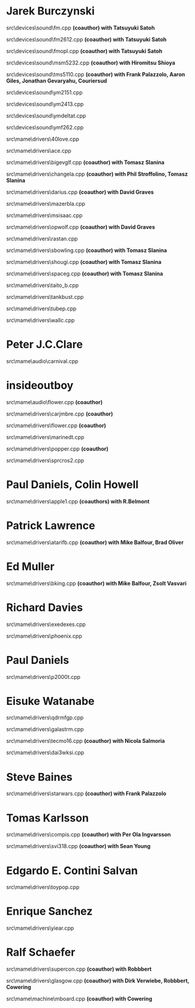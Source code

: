 Jarek Burczynski
================
src\devices\sound\fm.cpp **(coauthor) with Tatsuyuki Satoh**

src\devices\sound\fm2612.cpp **(coauthor) with Tatsuyuki Satoh**

src\devices\sound\fmopl.cpp **(coauthor) with Tatsuyuki Satoh**

src\devices\sound\msm5232.cpp **(coauthor) with Hiromitsu Shioya**

src\devices\sound\tms5110.cpp **(coauthor) with Frank Palazzolo, Aaron Giles, Jonathan Gevaryahu, Couriersud**

src\devices\sound\ym2151.cpp 

src\devices\sound\ym2413.cpp 

src\devices\sound\ymdeltat.cpp 

src\devices\sound\ymf262.cpp 

src\mame\drivers\40love.cpp 

src\mame\drivers\ace.cpp 

src\mame\drivers\bigevglf.cpp **(coauthor) with Tomasz Slanina**

src\mame\drivers\changela.cpp **(coauthor) with Phil Stroffolino, Tomasz Slanina**

src\mame\drivers\darius.cpp **(coauthor) with David Graves**

src\mame\drivers\mazerbla.cpp 

src\mame\drivers\msisaac.cpp 

src\mame\drivers\opwolf.cpp **(coauthor) with David Graves**

src\mame\drivers\rastan.cpp 

src\mame\drivers\sbowling.cpp **(coauthor) with Tomasz Slanina**

src\mame\drivers\shougi.cpp **(coauthor) with Tomasz Slanina**

src\mame\drivers\spaceg.cpp **(coauthor) with Tomasz Slanina**

src\mame\drivers\taito_b.cpp 

src\mame\drivers\tankbust.cpp 

src\mame\drivers\tubep.cpp 

src\mame\drivers\wallc.cpp 


Peter J.C.Clare
===============
src\mame\audio\carnival.cpp 


insideoutboy
============
src\mame\audio\flower.cpp **(coauthor)**

src\mame\drivers\carjmbre.cpp **(coauthor)**

src\mame\drivers\flower.cpp **(coauthor)**

src\mame\drivers\marinedt.cpp 

src\mame\drivers\popper.cpp **(coauthor)**

src\mame\drivers\sprcros2.cpp 


Paul Daniels, Colin Howell
==========================
src\mame\drivers\apple1.cpp **(coauthors) with R.Belmont**


Patrick Lawrence
================
src\mame\drivers\atarifb.cpp **(coauthor) with Mike Balfour, Brad Oliver**

Ed Muller
=========
src\mame\drivers\bking.cpp **(coauthor) with Mike Balfour, Zsolt Vasvari**


Richard Davies
==============
src\mame\drivers\exedexes.cpp 

src\mame\drivers\phoenix.cpp 

Paul Daniels
============
src\mame\drivers\p2000t.cpp 

Eisuke Watanabe
===============
src\mame\drivers\qdrmfgp.cpp 

src\mame\drivers\galastrm.cpp 

src\mame\drivers\tecmo16.cpp **(coauthor) with Nicola Salmoria**

src\mame\drivers\dai3wksi.cpp 


Steve Baines
============
src\mame\drivers\starwars.cpp **(coauthor) with Frank Palazzolo**


Tomas Karlsson
==============
src\mame\drivers\compis.cpp **(coauthor) with Per Ola Ingvarsson**

src\mame\drivers\svi318.cpp **(coauthor) with Sean Young**


Edgardo E. Contini Salvan
=========================
src\mame\drivers\toypop.cpp 


Enrique Sanchez
===============
src\mame\drivers\yiear.cpp 


Ralf Schaefer
=============
src\mame\drivers\supercon.cpp **(coauthor) with Robbbert**

src\mame\drivers\glasgow.cpp **(coauthor) with Dirk Verwiebe, Robbbert, Cowering**

src\mame\machine\mboard.cpp **(coauthor) with Cowering**
